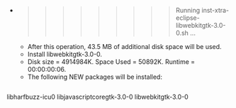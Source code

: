 * >>>>>>>>> Running inst-xtra-eclipse-libwebkitgtk-3.0-0.sh ...
  * After this operation, 43.5 MB of additional disk space will be used.
  * Install libwebkitgtk-3.0-0.
  * Disk size = 4914984K. Space Used = 50892K. Runtime = 00:00:00:06.
  * The following NEW packages will be installed:
  ```bash
libharfbuzz-icu0 libjavascriptcoregtk-3.0-0 libwebkitgtk-3.0-0
  ```
